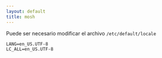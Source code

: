 ```yaml
---
layout: default
title: mosh
---
```


Puede ser necesario modificar el archivo `/etc/default/locale`

    LANG=en_US.UTF-8
    LC_ALL=en_US.UTF-8
